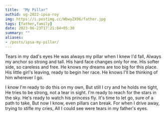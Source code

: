 ```yaml
---
title:  "My Pillar"
authid: ug-2022-ipsa-roy
img: https://i.postimg.cc/WbwyZX96/father.jpg
tags: [father,family]
date: 2023-06-23T17:21:04+05:30
summary: ""
aliases:
- /posts/ipsa-my-pillar/
---
```


Tears in my dad's eyes 
He was always my pillar when I knew I'd fall,
Always my anchor so strong and tall.
His hard face changes only for me.<!--more-->
His softer side, so careless and free.
He knows my dreams are too big for this place.
His little girl's leaving, ready to begin her race.
He knows I'll be thinking of him wherever I go.

I know I'm ready to do this on my own,
But still I cry and he holds me tight,
He tries to be strong, not a tear in sight.
I'm ready to reach for the stars in the sky.
He's ready to watch his princess fly.
It's time to let go, sure of a path to take,
But now I know, even pillars can break.
For when I drive away, trying to stifle my cries,
All I could see were tears in my father's eyes.